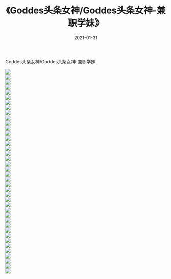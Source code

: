 ﻿---
layout: post
title:  《Goddes头条女神/Goddes头条女神-兼职学妹》
date:   2021-01-31
img: http://pic.660000.xyz/1:/网络美图/2021/Goddes头条女神/Goddes头条女神-兼职学妹/000.jpg
categories: [美女, 清纯, 唯美]
---

Goddes头条女神/Goddes头条女神-兼职学妹

 ![](http://pic.660000.xyz/1:/网络美图/2021/Goddes头条女神/Goddes头条女神-兼职学妹/001.jpg) <br>![](http://pic.660000.xyz/1:/网络美图/2021/Goddes头条女神/Goddes头条女神-兼职学妹/002.jpg) <br>![](http://pic.660000.xyz/1:/网络美图/2021/Goddes头条女神/Goddes头条女神-兼职学妹/003.jpg) <br>![](http://pic.660000.xyz/1:/网络美图/2021/Goddes头条女神/Goddes头条女神-兼职学妹/004.jpg) <br>![](http://pic.660000.xyz/1:/网络美图/2021/Goddes头条女神/Goddes头条女神-兼职学妹/005.jpg) <br>![](http://pic.660000.xyz/1:/网络美图/2021/Goddes头条女神/Goddes头条女神-兼职学妹/006.jpg) <br>![](http://pic.660000.xyz/1:/网络美图/2021/Goddes头条女神/Goddes头条女神-兼职学妹/007.jpg) <br>![](http://pic.660000.xyz/1:/网络美图/2021/Goddes头条女神/Goddes头条女神-兼职学妹/008.jpg) <br>![](http://pic.660000.xyz/1:/网络美图/2021/Goddes头条女神/Goddes头条女神-兼职学妹/009.jpg) <br>![](http://pic.660000.xyz/1:/网络美图/2021/Goddes头条女神/Goddes头条女神-兼职学妹/010.jpg) <br>![](http://pic.660000.xyz/1:/网络美图/2021/Goddes头条女神/Goddes头条女神-兼职学妹/011.jpg) <br>![](http://pic.660000.xyz/1:/网络美图/2021/Goddes头条女神/Goddes头条女神-兼职学妹/012.jpg) <br>![](http://pic.660000.xyz/1:/网络美图/2021/Goddes头条女神/Goddes头条女神-兼职学妹/013.jpg) <br>![](http://pic.660000.xyz/1:/网络美图/2021/Goddes头条女神/Goddes头条女神-兼职学妹/014.jpg) <br>![](http://pic.660000.xyz/1:/网络美图/2021/Goddes头条女神/Goddes头条女神-兼职学妹/015.jpg) <br>![](http://pic.660000.xyz/1:/网络美图/2021/Goddes头条女神/Goddes头条女神-兼职学妹/016.jpg) <br>![](http://pic.660000.xyz/1:/网络美图/2021/Goddes头条女神/Goddes头条女神-兼职学妹/017.jpg) <br>![](http://pic.660000.xyz/1:/网络美图/2021/Goddes头条女神/Goddes头条女神-兼职学妹/018.jpg) <br>![](http://pic.660000.xyz/1:/网络美图/2021/Goddes头条女神/Goddes头条女神-兼职学妹/019.jpg) <br>![](http://pic.660000.xyz/1:/网络美图/2021/Goddes头条女神/Goddes头条女神-兼职学妹/020.jpg) <br>![](http://pic.660000.xyz/1:/网络美图/2021/Goddes头条女神/Goddes头条女神-兼职学妹/021.jpg) <br>![](http://pic.660000.xyz/1:/网络美图/2021/Goddes头条女神/Goddes头条女神-兼职学妹/022.jpg) <br>![](http://pic.660000.xyz/1:/网络美图/2021/Goddes头条女神/Goddes头条女神-兼职学妹/023.jpg) <br>![](http://pic.660000.xyz/1:/网络美图/2021/Goddes头条女神/Goddes头条女神-兼职学妹/024.jpg) <br>![](http://pic.660000.xyz/1:/网络美图/2021/Goddes头条女神/Goddes头条女神-兼职学妹/025.jpg) <br>![](http://pic.660000.xyz/1:/网络美图/2021/Goddes头条女神/Goddes头条女神-兼职学妹/026.jpg) <br>![](http://pic.660000.xyz/1:/网络美图/2021/Goddes头条女神/Goddes头条女神-兼职学妹/027.jpg) <br>![](http://pic.660000.xyz/1:/网络美图/2021/Goddes头条女神/Goddes头条女神-兼职学妹/028.jpg) <br>![](http://pic.660000.xyz/1:/网络美图/2021/Goddes头条女神/Goddes头条女神-兼职学妹/029.jpg) <br>![](http://pic.660000.xyz/1:/网络美图/2021/Goddes头条女神/Goddes头条女神-兼职学妹/030.jpg) <br>![](http://pic.660000.xyz/1:/网络美图/2021/Goddes头条女神/Goddes头条女神-兼职学妹/031.jpg) <br>![](http://pic.660000.xyz/1:/网络美图/2021/Goddes头条女神/Goddes头条女神-兼职学妹/032.jpg) <br>![](http://pic.660000.xyz/1:/网络美图/2021/Goddes头条女神/Goddes头条女神-兼职学妹/033.jpg) <br>![](http://pic.660000.xyz/1:/网络美图/2021/Goddes头条女神/Goddes头条女神-兼职学妹/034.jpg) <br>![](http://pic.660000.xyz/1:/网络美图/2021/Goddes头条女神/Goddes头条女神-兼职学妹/035.jpg) <br>![](http://pic.660000.xyz/1:/网络美图/2021/Goddes头条女神/Goddes头条女神-兼职学妹/036.jpg) <br>![](http://pic.660000.xyz/1:/网络美图/2021/Goddes头条女神/Goddes头条女神-兼职学妹/037.jpg) <br>![](http://pic.660000.xyz/1:/网络美图/2021/Goddes头条女神/Goddes头条女神-兼职学妹/038.jpg) <br>![](http://pic.660000.xyz/1:/网络美图/2021/Goddes头条女神/Goddes头条女神-兼职学妹/039.jpg) <br>![](http://pic.660000.xyz/1:/网络美图/2021/Goddes头条女神/Goddes头条女神-兼职学妹/040.jpg) <br>